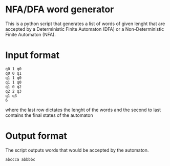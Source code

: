 # NFA/DFA word generator

This is a python script that generates a list of words of given lenght that are accepted by a Deterministic Finite Automaton (DFA) or a Non-Deterministic Finite Automaton (NFA).


# Input format

```
q0 1 q0
q0 0 q1
q1 1 q0
q1 1 q0
q1 0 q2
q2 2 q3
q1 q3
6
```
where the last row dictates the lenght of the words and the second to last contains the final states of the automaton

# Output format

The script outputs words that would be accepted by the automaton.

```
abccca abbbbc
```

